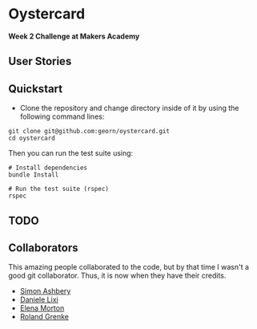# Oystercard
**Week 2 Challenge at Makers Academy**

## User Stories

## Quickstart

* Clone the repository and change directory inside of it by using the following command lines:

```
git clone git@github.com:georn/oystercard.git
cd oystercard
```

Then you can run the test suite using:
```
# Install dependencies
bundle Install

# Run the test suite (rspec)
rspec
```

## TODO

## Collaborators
This amazing people collaborated to the code, but by that time I wasn't a good git collaborator. Thus, it is now when they have their credits.

* [Simon Ashbery](https://github.com/SiAshbery)
* [Daniele Lixi](https://github.com/y0m0)
* [Elena Morton](https://github.com/elenamorton)
* [Roland Grenke](https://github.com/rogrenke)
